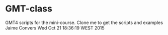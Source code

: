 # GMT-class
GMT4 scripts for the mini-course. Clone me to get the scripts and examples
Jaime Convers Wed Oct 21 18:36:19 WEST 2015 
